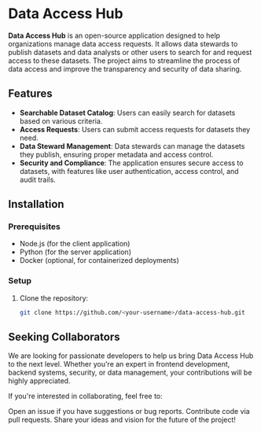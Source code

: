 # Data Access Hub

**Data Access Hub** is an open-source application designed to help organizations manage data access requests. It allows data stewards to publish datasets and data analysts or other users to search for and request access to these datasets. The project aims to streamline the process of data access and improve the transparency and security of data sharing.

## Features

- **Searchable Dataset Catalog**: Users can easily search for datasets based on various criteria.
- **Access Requests**: Users can submit access requests for datasets they need.
- **Data Steward Management**: Data stewards can manage the datasets they publish, ensuring proper metadata and access control.
- **Security and Compliance**: The application ensures secure access to datasets, with features like user authentication, access control, and audit trails.

## Installation

### Prerequisites

- Node.js (for the client application)
- Python (for the server application)
- Docker (optional, for containerized deployments)

### Setup

1. Clone the repository:
   ```bash
   git clone https://github.com/<your-username>/data-access-hub.git

## Seeking Collaborators
We are looking for passionate developers to help us bring Data Access Hub to the next level. Whether you're an expert in frontend development, backend systems, security, or data management, your contributions will be highly appreciated.

If you're interested in collaborating, feel free to:

Open an issue if you have suggestions or bug reports.
Contribute code via pull requests.
Share your ideas and vision for the future of the project!